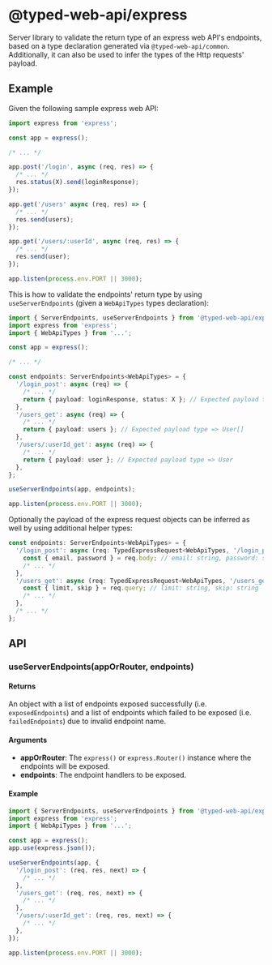 # @typed-web-api/express

Server library to validate the return type of an express web API's endpoints, based on a type declaration generated via `@typed-web-api/common`. Additionally, it can also be used to infer the types of the Http requests' payload.

## Example

Given the following sample express web API:

```typescript
import express from 'express';

const app = express();

/* ... */

app.post('/login', async (req, res) => {
  /* ... */
  res.status(X).send(loginResponse);
});

app.get('/users' async (req, res) => {
  /* ... */
  res.send(users);
});

app.get('/users/:userId', async (req, res) => {
  /* ... */
  res.send(user);
});

app.listen(process.env.PORT || 3000);
```

This is how to validate the endpoints' return type by using `useServerEndpoints` (given a `WebApiTypes` types declaration):

```typescript
import { ServerEndpoints, useServerEndpoints } from '@typed-web-api/express';
import express from 'express';
import { WebApiTypes } from '...';

const app = express();

/* ... */

const endpoints: ServerEndpoints<WebApiTypes> = {
  '/login_post': async (req) => {
    /* ... */
    return { payload: loginResponse, status: X }; // Expected payload type => LoginResponse;
  },
  '/users_get': async (req) => {
    /* ... */
    return { payload: users }; // Expected payload type => User[]
  },
  '/users/:userId_get': async (req) => {
    /* ... */
    return { payload: user }; // Expected payload type => User
  },
};

useServerEndpoints(app, endpoints);

app.listen(process.env.PORT || 3000);
```

Optionally the payload of the express request objects can be inferred as well by using additional helper types:

```typescript
const endpoints: ServerEndpoints<WebApiTypes> = {
  '/login_post': async (req: TypedExpressRequest<WebApiTypes, '/login_post'>) => {
    const { email, password } = req.body; // email: string, password: string
    /* ... */
  },
  '/users_get': async (req: TypedExpressRequest<WebApiTypes, '/users_get'>) => {
    const { limit, skip } = req.query; // limit: string, skip: string
    /* ... */
  },
  /* ... */
};
```

## API

### useServerEndpoints(appOrRouter, endpoints)

#### Returns

An object with a list of endpoints exposed successfully (i.e. `exposedEndpoints`) and a list of endpoints which failed to be exposed (i.e. `failedEndpoints`) due to invalid endpoint name.

#### Arguments

- **appOrRouter**: The `express()` or `express.Router()` instance where the endpoints will be exposed.
- **endpoints**: The endpoint handlers to be exposed.

#### Example

```typescript
import { ServerEndpoints, useServerEndpoints } from '@typed-web-api/express';
import express from 'express';
import { WebApiTypes } from '...';

const app = express();
app.use(express.json());

useServerEndpoints(app, {
  '/login_post': (req, res, next) => {
    /* ... */
  },
  '/users_get': (req, res, next) => {
    /* ... */
  },
  '/users/:userId_get': (req, res, next) => {
    /* ... */
  },
});

app.listen(process.env.PORT || 3000);
```
